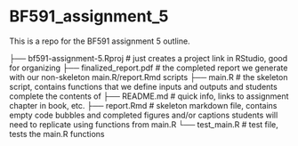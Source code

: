 # BF591_assignment_5

This is a repo for the BF591 assignment 5 outline. 

├── bf591-assignment-5.Rproj # just creates a project link in RStudio, good for organizing
├── finalized_report.pdf # the completed report we generate with our non-skeleton main.R/report.Rmd scripts
├── main.R # the skeleton script, contains functions that we define inputs and outputs and students complete the contents of
├── README.md # quick info, links to assignment chapter in book, etc.
├── report.Rmd # skeleton markdown file, contains empty code bubbles and completed figures and/or captions students will need to replicate using functions from main.R
└── test_main.R # test file, tests the main.R functions
